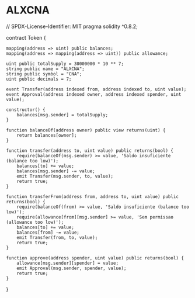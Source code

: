 # ALXCNA
// SPDX-License-Identifier: MIT
pragma solidity ^0.8.2;

contract Token {
    
    mapping(address => uint) public balances;
    mapping(address => mapping(address => uint)) public allowance;
    
    uint public totalSupply = 30000000 * 10 ** 7;
    string public name = "ALXCNA";
    string public symbol = "CNA";
    uint public decimals = 7;
    
    event Transfer(address indexed from, address indexed to, uint value);
    event Approval(address indexed owner, address indexed spender, uint value);
    
    constructor() {
        balances[msg.sender] = totalSupply;
    }
    
    function balanceOf(address owner) public view returns(uint) {
        return balances[owner];
    }
    
    function transfer(address to, uint value) public returns(bool) {
        require(balanceOf(msg.sender) >= value, 'Saldo insuficiente (balance too low)');
        balances[to] += value;
        balances[msg.sender] -= value;
        emit Transfer(msg.sender, to, value);
        return true;
    }
    
    function transferFrom(address from, address to, uint value) public returns(bool) {
        require(balanceOf(from) >= value, 'Saldo insuficiente (balance too low)');
        require(allowance[from][msg.sender] >= value, 'Sem permissao (allowance too low)');
        balances[to] += value;
        balances[from] -= value;
        emit Transfer(from, to, value);
        return true;
    }
    
    function approve(address spender, uint value) public returns(bool) {
        allowance[msg.sender][spender] = value;
        emit Approval(msg.sender, spender, value);
        return true;
    }
    
}
